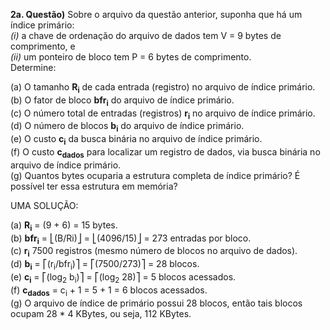 **2a. Questão)** Sobre o arquivo da questão anterior, suponha que há um índice primário:<br>
_(i)_ a chave de ordenação do arquivo de dados tem V = 9 bytes de comprimento, e<br>
_(ii)_ um ponteiro de bloco tem P = 6 bytes de comprimento.<br>
Determine:

(a) O tamanho **R<sub>i</sub>** de cada entrada (registro) no arquivo de índice primário.<br>
(b) O fator de bloco **bfr<sub>i</sub>** do arquivo de índice primário.<br>
(c) O número total de entradas (registros) **r<sub>i</sub>** no arquivo de índice primário.<br>
(d) O número de blocos **b<sub>i</sub>** do arquivo de índice primário.<br>
(e) O custo **c<sub>i</sub>** da busca binária no arquivo de índice primário.<br>
(f) O custo **c<sub>dados</sub>** para localizar um registro de dados, via busca binária no arquivo de índice primário.<br>
(g) Quantos bytes ocuparia a estrutura completa de índice primário? É possível ter essa estrutura em memória? 

UMA SOLUÇÃO:

(a) **R<sub>i</sub>** = (9 + 6) = 15 bytes.<br>
(b) **bfr<sub>i</sub>** = ⎣(B/Ri)⎦ = ⎣(4096/15)⎦ = 273 entradas por bloco.<br>
(c) **r<sub>i</sub>** 7500 registros (mesmo número de blocos no arquivo de dados).<br>
(d) **b<sub>i</sub>** = ⎡(r<sub>i</sub>/bfr<sub>i</sub>)⎤ = ⎡(7500/273)⎤ = 28 blocos.<br>
(e) **c<sub>i</sub>** = ⎡(log<sub>2</sub> b<sub>i</sub>)⎤ = ⎡(log<sub>2</sub> 28)⎤ = 5 blocos acessados.<br>
(f) **c<sub>dados</sub>** = c<sub>i</sub> + 1 = 5 + 1 = 6 blocos acessados.<br>
(g) O arquivo de índice de primário possui 28 blocos, então tais blocos ocupam 28 * 4 KBytes, ou seja, 112 KBytes.
